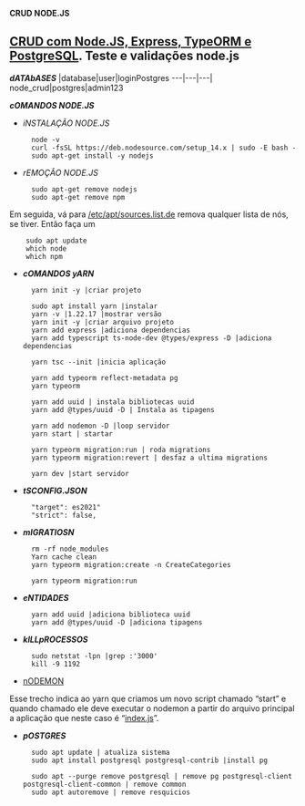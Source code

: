 **CRUD NODE.JS**

[CRUD com Node.JS, Express, TypeORM e PostgreSQL](https://www.youtube.com/watch?v=9AO2hZJsHrs). Teste e validações node.js 
-


***dATAbASES***
|database|user|loginPostgres
---|---|---|
node_crud|postgres|admin123


***cOMANDOS NODE.JS***

- _iNSTALAÇÃO NODE.JS_
    
        node -v
        curl -fsSL https://deb.nodesource.com/setup_14.x | sudo -E bash -
        sudo apt-get install -y nodejs

- _rEMOÇÃO NODE.JS_
    
        sudo apt-get remove nodejs
        sudo apt-get remove npm   

Em seguida, vá para [/etc/apt/sources.list.de]() remova qualquer lista de nós, se tiver. Então faça um

        sudo apt update
        which node
        which npm

- ***cOMANDOS yARN***

        yarn init -y |criar projeto

        sudo apt install yarn |instalar 
        yarn -v |1.22.17 |mostrar versão
        yarn init -y |criar arquivo projeto
        yarn add express |adiciona dependencias
        yarn add typescript ts-node-dev @types/express -D |adiciona dependencias 

        yarn tsc --init |inicia aplicação

        yarn add typeorm reflect-metadata pg
        yarn typeorm

        yarn add uuid | instala bibliotecas uuid
        yarn add @types/uuid -D | Instala as tipagens

        yarn add nodemon -D |loop servidor 
        yarn start | startar

        yarn typeorm migration:run | roda migrations  
        yarn typeorm migration:revert | desfaz a ultima migrations  

        yarn dev |start servidor

- ***tSCONFIG.JSON***

        "target": es2021"
        "strict": false,

- ***mIGRATIOSN***

        rm -rf node_modules
        Yarn cache clean
        yarn typeorm migration:create -n CreateCategories

        yarn typeorm migration:run

- ***eNTIDADES***

        yarn add uuid |adiciona biblioteca uuid
        yarn add @types/uuid -D |adiciona tipagens
       
- ***kILLpROCESSOS***   
     
        sudo netstat -lpn |grep :'3000'
        kill -9 1192

- [nODEMON](https://medium.com/@jccamargo15/iniciando-com-nodejs-aula-1-instala%C3%A7%C3%A3o-yarn-e-nodemon-4818d923e9be) 

Esse trecho indica ao yarn que criamos um novo script chamado “start” e quando chamado ele deve executar o nodemon a partir do arquivo principal a aplicação que neste caso é “[index.js]()”.

- ***pOSTGRES***

        sudo apt update | atualiza sistema
        sudo apt install postgresql postgresql-contrib |install pg

        sudo apt --purge remove postgresql | remove pg postgresql-client postgresql-client-common | remove common
        sudo apt autoremove | remove resquicios

